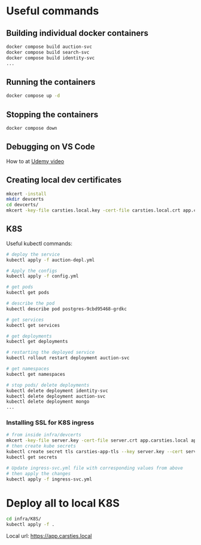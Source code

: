 # Useful commands

## Building individual docker containers

```sh
docker compose build auction-svc
docker compose build search-svc
docker compose build identity-svc
...

```

## Running the containers

```sh
docker compose up -d
```

## Stopping the containers

```sh
docker compose down
```

## Debugging on VS Code

How to at [Udemy video](https://www.udemy.com/course/build-a-microservices-app-with-dotnet-and-nextjs-from-scratch/learn/lecture/39040800#notes)

## Creating local dev certificates

```sh
mkcert -install
mkdir devcerts
cd devcerts/
mkcert -key-file carsties.local.key -cert-file carsties.local.crt app.carsties.local api.carsties.local id.carsties.local
```

## K8S

Useful kubectl commands:

```sh
# deploy the service
kubectl apply -f auction-depl.yml

# Apply the configs
kubectl apply -f config.yml

# get pods
kubectl get pods

# describe the pod
kubectl describe pod postgres-9cbd95468-grdkc

# get services
kubectl get services

# get deployments
kubectl get deployments

# restarting the deployed service
kubectl rollout restart deployment auction-svc

# get namespaces
kubectl get namespaces

# stop pods/ delete deployments
kubectl delete deployment identity-svc
kubectl delete deployment auction-svc
kubectl delete deployment mongo
...
```

### Installing SSL for K8S ingress

```sh
# from inside infra/devcerts
mkcert -key-file server.key -cert-file server.crt app.carsties.local api.carsties.local id.carsties.local
# then create kube secrets
kubectl create secret tls carsties-app-tls --key server.key --cert server.crt
kubectl get secrets

# Update ingress-svc.yml file with corresponding values from above
# then apply the changes
kubectl apply -f ingress-svc.yml
```

# Deploy all to local K8S

```sh
cd infra/K8S/
kubectl apply -f .
```

Local url: https://app.carsties.local
